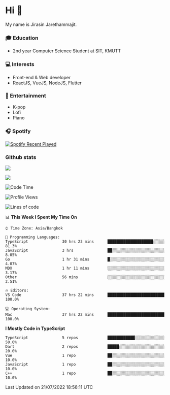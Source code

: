 # Hi 👋
My name is Jirasin Jarethammajit. 
### 🎓 Education
- 2nd year Computer Science Student at SIT, KMUTT
### 💻 Interests
- Front-end & Web developer
- ReactJS, VueJS, NodeJS, Flutter
### 🎵 Entertainment
- K-pop
- Lofi
- Piano
### 🎧 Spotify
[![Spotify Recent Played](https://spotify-recently-played-readme.vercel.app/api?user=21xjchjcwtzuuwvp2l56ldaoi&width=600)](https://open.spotify.com/user/21xjchjcwtzuuwvp2l56ldaoi)

### Github stats
[![](https://github-readme-stats.vercel.app/api/top-langs/?username=jirasin02&layout=compact&theme=nightowl)]()

[![](https://github-readme-stats.vercel.app/api?username=jirasin02&show_icons=true&theme=nightowl)]()

<!--START_SECTION:waka-->
![Code Time](http://img.shields.io/badge/Code%20Time-0%20secs-blue)

![Profile Views](http://img.shields.io/badge/Profile%20Views-7-blue)

![Lines of code](https://img.shields.io/badge/From%20Hello%20World%20I%27ve%20Written-46%20Thousand%20lines%20of%20code-blue)

📊 **This Week I Spent My Time On** 

```text
⌚︎ Time Zone: Asia/Bangkok

💬 Programming Languages: 
TypeScript               30 hrs 23 mins      ████████████████████░░░░░   81.3% 
JavaScript               3 hrs               ██░░░░░░░░░░░░░░░░░░░░░░░   8.05% 
Go                       1 hr 31 mins        █░░░░░░░░░░░░░░░░░░░░░░░░   4.07% 
MDX                      1 hr 11 mins        ░░░░░░░░░░░░░░░░░░░░░░░░░   3.17% 
Other                    56 mins             ░░░░░░░░░░░░░░░░░░░░░░░░░   2.51%

🔥 Editors: 
VS Code                  37 hrs 22 mins      █████████████████████████   100.0%

💻 Operating System: 
Mac                      37 hrs 22 mins      █████████████████████████   100.0%

```

**I Mostly Code in TypeScript** 

```text
TypeScript               5 repos             ████████████░░░░░░░░░░░░░   50.0% 
Dart                     2 repos             █████░░░░░░░░░░░░░░░░░░░░   20.0% 
Vue                      1 repo              ██░░░░░░░░░░░░░░░░░░░░░░░   10.0% 
JavaScript               1 repo              ██░░░░░░░░░░░░░░░░░░░░░░░   10.0% 
C++                      1 repo              ██░░░░░░░░░░░░░░░░░░░░░░░   10.0%

```



 Last Updated on 21/07/2022 18:56:11 UTC
<!--END_SECTION:waka-->

